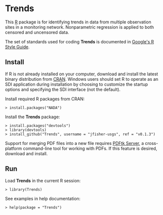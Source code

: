Trends
======

This [R](http://www.r-project.org/ "R") package is for identifying trends in
data from multiple observation sites in a monitoring network. Nonparametric
regression is applied to both censored and uncensored data.

The set of standards used for coding **Trends** is documented in
[Google's R Style Guide](http://google-styleguide.googlecode.com/svn/trunk/google-r-style.html "Google's R Style Guide").

Install
-------

If R is not already installed on your
computer, download and install the latest binary distribution from
[CRAN](http://cran.r-project.org/ "The Comprehensive R Archive Network").
Windows users should set R to operate as an SDI application during installation
by choosing to customize the startup options and specifying the SDI interface
(not the default).

Install required R packages from CRAN:

    > install.packages("NADA")

Install the **Trends** package:

    > install.packages("devtools")
    > library(devtools)
    > install_github("Trends", username = "jfisher-usgs", ref = "v0.1.3")

Support for merging PDF files into a new file requires
[PDFtk Server](http://www.pdflabs.com/tools/pdftk-server/ "pdftk"),
a cross-platform command-line tool for working with PDFs.
If this feature is desired, download and install.

Run
---

Load **Trends** in the current R session:

    > library(Trends)

See examples in help documentation:

    > help(package = "Trends")
